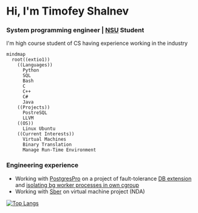 # Hi, I'm Timofey Shalnev

### System programming engineer | [NSU](https://english.nsu.ru/) Student
  
I'm high course student of CS having experience working in the industry

```mermaid
mindmap
  root((extio1))
    ((Languages))
      Python
      SQL
      Bash
      C
      C++
      C#
      Java
    ((Projects))
      PostreSQL
      LLVM
    ((OS))
      Linux Ubuntu
    ((Current Interests))
      Virtual Machines
      Binary Translation
      Manage Run-Time Environment
```

### Engineering experience
- Working with [PostgresPro](https://github.com/postgrespro) on a project of fault-tolerance [DB extension](https://github.com/extio1/pg_leader) and [isolating bg worker processes in own cgroup](https://github.com/extio1/pg_isolate)
- Working with [Sber](https://sbertech.ru/) on virtual machine project (NDA)


[![Top Langs](https://github-readme-stats.vercel.app/api/top-langs/?username=extio1&layout=compact)](https://github.com/anuraghazra/github-readme-stats)
